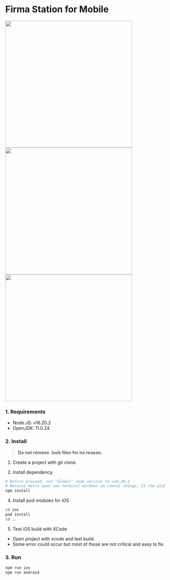 # Firma Station for Mobile

<div style={{display: flex}}>
<img height="400" src="https://user-images.githubusercontent.com/93243647/150078237-194c5fd9-ae78-4d3b-bf7c-9b7539758099.png">
<img height="400" src="https://user-images.githubusercontent.com/93243647/150078250-e5220add-2af0-4a28-a6cb-fe52c98fa414.png">
<img height="400" src="https://user-images.githubusercontent.com/93243647/150078252-cc64d88f-f33e-47c2-b933-7f48af9b6bc4.png">
<div>

### 1. Requirements

-   Node.JS: v16.20.2
-   OpenJDK: 11.0.24

### 2. Install

> **Do not remove .lock files for no reason.**

1. Create a project with git clone.

2. Install dependency.

```bash
# Before proceed, set "Global" node version to v16.20.2
# Because metro open new terminal windows we cannot change, It the global verions is not v16 bundling would fail.
npm install
```

4. Install pod modules for iOS

```bash
cd ios
pod install
cd ..
```

5. Test iOS build with XCode

-   Open project with xcode and test build.
-   Some error could occur but most of those are not critical and easy to fix.

### 3. Run

```bash
npm run ios
npm run android
```
